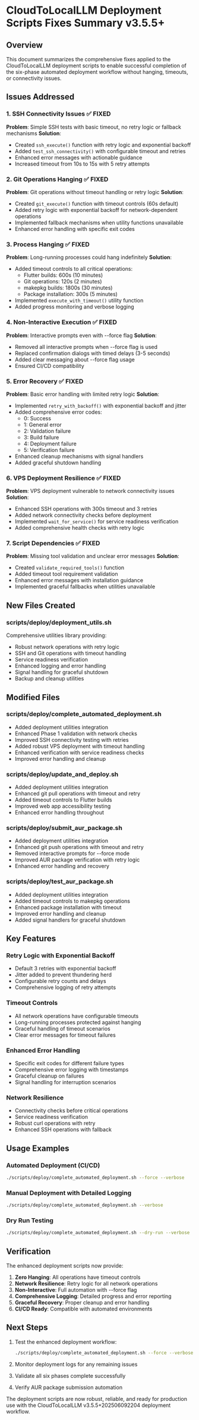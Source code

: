 # CloudToLocalLLM Deployment Scripts Fixes Summary v3.5.5+

## Overview
This document summarizes the comprehensive fixes applied to the CloudToLocalLLM deployment scripts to enable successful completion of the six-phase automated deployment workflow without hanging, timeouts, or connectivity issues.

## Issues Addressed

### 1. SSH Connectivity Issues ✅ FIXED
**Problem**: Simple SSH tests with basic timeout, no retry logic or fallback mechanisms
**Solution**: 
- Created `ssh_execute()` function with retry logic and exponential backoff
- Added `test_ssh_connectivity()` with configurable timeout and retries
- Enhanced error messages with actionable guidance
- Increased timeout from 10s to 15s with 5 retry attempts

### 2. Git Operations Hanging ✅ FIXED
**Problem**: Git operations without timeout handling or retry logic
**Solution**:
- Created `git_execute()` function with timeout controls (60s default)
- Added retry logic with exponential backoff for network-dependent operations
- Implemented fallback mechanisms when utility functions unavailable
- Enhanced error handling with specific exit codes

### 3. Process Hanging ✅ FIXED
**Problem**: Long-running processes could hang indefinitely
**Solution**:
- Added timeout controls to all critical operations:
  - Flutter builds: 600s (10 minutes)
  - Git operations: 120s (2 minutes)
  - makepkg builds: 1800s (30 minutes)
  - Package installation: 300s (5 minutes)
- Implemented `execute_with_timeout()` utility function
- Added progress monitoring and verbose logging

### 4. Non-Interactive Execution ✅ FIXED
**Problem**: Interactive prompts even with --force flag
**Solution**:
- Removed all interactive prompts when --force flag is used
- Replaced confirmation dialogs with timed delays (3-5 seconds)
- Added clear messaging about --force flag usage
- Ensured CI/CD compatibility

### 5. Error Recovery ✅ FIXED
**Problem**: Basic error handling with limited retry logic
**Solution**:
- Implemented `retry_with_backoff()` with exponential backoff and jitter
- Added comprehensive error codes:
  - 0: Success
  - 1: General error
  - 2: Validation failure
  - 3: Build failure
  - 4: Deployment failure
  - 5: Verification failure
- Enhanced cleanup mechanisms with signal handlers
- Added graceful shutdown handling

### 6. VPS Deployment Resilience ✅ FIXED
**Problem**: VPS deployment vulnerable to network connectivity issues
**Solution**:
- Enhanced SSH operations with 300s timeout and 3 retries
- Added network connectivity checks before deployment
- Implemented `wait_for_service()` for service readiness verification
- Added comprehensive health checks with retry logic

### 7. Script Dependencies ✅ FIXED
**Problem**: Missing tool validation and unclear error messages
**Solution**:
- Created `validate_required_tools()` function
- Added timeout tool requirement validation
- Enhanced error messages with installation guidance
- Implemented graceful fallbacks when utilities unavailable

## New Files Created

### scripts/deploy/deployment_utils.sh
Comprehensive utilities library providing:
- Robust network operations with retry logic
- SSH and Git operations with timeout handling
- Service readiness verification
- Enhanced logging and error handling
- Signal handling for graceful shutdown
- Backup and cleanup utilities

## Modified Files

### scripts/deploy/complete_automated_deployment.sh
- Added deployment utilities integration
- Enhanced Phase 1 validation with network checks
- Improved SSH connectivity testing with retries
- Added robust VPS deployment with timeout handling
- Enhanced verification with service readiness checks
- Improved error handling and cleanup

### scripts/deploy/update_and_deploy.sh
- Added deployment utilities integration
- Enhanced git pull operations with timeout and retry
- Added timeout controls to Flutter builds
- Improved web app accessibility testing
- Enhanced error handling throughout

### scripts/deploy/submit_aur_package.sh
- Added deployment utilities integration
- Enhanced git push operations with timeout and retry
- Removed interactive prompts for --force mode
- Improved AUR package verification with retry logic
- Enhanced error handling and recovery

### scripts/deploy/test_aur_package.sh
- Added deployment utilities integration
- Added timeout controls to makepkg operations
- Enhanced package installation with timeout
- Improved error handling and cleanup
- Added signal handlers for graceful shutdown

## Key Features

### Retry Logic with Exponential Backoff
- Default 3 retries with exponential backoff
- Jitter added to prevent thundering herd
- Configurable retry counts and delays
- Comprehensive logging of retry attempts

### Timeout Controls
- All network operations have configurable timeouts
- Long-running processes protected against hanging
- Graceful handling of timeout scenarios
- Clear error messages for timeout failures

### Enhanced Error Handling
- Specific exit codes for different failure types
- Comprehensive error logging with timestamps
- Graceful cleanup on failures
- Signal handling for interruption scenarios

### Network Resilience
- Connectivity checks before critical operations
- Service readiness verification
- Robust curl operations with retry
- Enhanced SSH operations with fallback

## Usage Examples

### Automated Deployment (CI/CD)
```bash
./scripts/deploy/complete_automated_deployment.sh --force --verbose
```

### Manual Deployment with Detailed Logging
```bash
./scripts/deploy/complete_automated_deployment.sh --verbose
```

### Dry Run Testing
```bash
./scripts/deploy/complete_automated_deployment.sh --dry-run --verbose
```

## Verification

The enhanced deployment scripts now provide:
1. **Zero Hanging**: All operations have timeout controls
2. **Network Resilience**: Retry logic for all network operations
3. **Non-Interactive**: Full automation with --force flag
4. **Comprehensive Logging**: Detailed progress and error reporting
5. **Graceful Recovery**: Proper cleanup and error handling
6. **CI/CD Ready**: Compatible with automated environments

## Next Steps

1. Test the enhanced deployment workflow:
   ```bash
   ./scripts/deploy/complete_automated_deployment.sh --force --verbose
   ```

2. Monitor deployment logs for any remaining issues

3. Validate all six phases complete successfully

4. Verify AUR package submission automation

The deployment scripts are now robust, reliable, and ready for production use with the CloudToLocalLLM v3.5.5+202506092204 deployment workflow.
